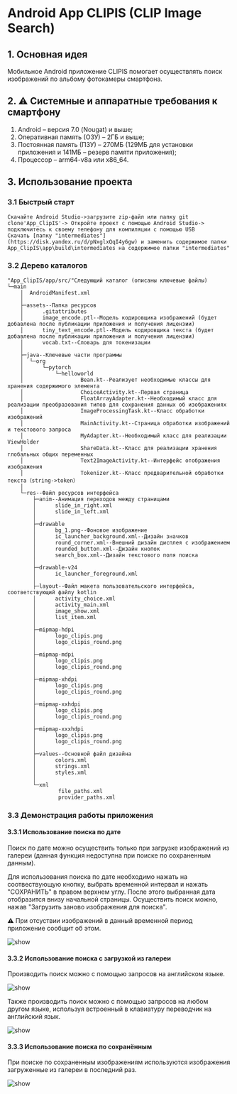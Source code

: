 # Android App CLIPIS (CLIP Image Search)

## 1. Основная идея
Мобильное Android приложение CLIPIS помогает осуществлять поиск изображений по альбому фотокамеры смартфона. 

## 2. ⚠️ Системные и аппаратные требования к смартфону
1.	Android – версия 7.0 (Nougat) и выше;
2.	Оперативная память (ОЗУ) – 2ГБ и выше;
3.	Постоянная память (ПЗУ) – 270MБ (129МБ для установки приложения и 141МБ – резерв памяти приложения);
4.	Процессор – arm64-v8a или x86_64. 

## 3. Использование проекта
### 3.1 Быстрый старт 

```
Скачайте Android Studio->загрузите zip-файл или папку git clone'App_ClipIS'-> Откройте проект с помощью Android Studio-> подключитесь к своему телефону для компиляции с помощью USB
Скачать [папку "intermediates"](https://disk.yandex.ru/d/pNxglxQqI4y6gw) и заменить содержимое папки App_ClipIS\app\build\intermediates на содержимое папки "intermediates"
```

### 3.2 Дерево каталогов

```
"App_ClipIS/app/src/"Следующий каталог (описаны ключевые файлы)
└─main
    │  AndroidManifest.xml
    │  
    ├─assets--Папка ресурсов
    │      .gitattributes
    │      image_encode.ptl--Модель кодировщика изображений (будет добавлена после публикации приложения и получения лицензии)
    │      tiny_text_encode.ptl--Модель кодировщика текста (будет добавлена после публикации приложения и получения лицензии)
    │      vocab.txt--Словарь для токенизации
    │      
    ├─java--Ключевые части программы
    │  └─org
    │      └─pytorch
    │          └─helloworld
    │                  Bean.kt--Реализует необходимые классы для хранения содержимого элемента
    │                  ChoiceActivity.kt--Первая страница
    │                  FloatArrayAdapter.kt--Необходимый класс для реализации преобразования типов для сохранения данных об изображениях
    │                  ImageProcessingTask.kt--Класс обработки изображений
    │                  MainActivity.kt--Страница обработки изображений и текстового запроса
    │                  MyAdapter.kt--Необходимый класс для реализации ViewHolder
    │                  ShareData.kt--Класс для реализации хранения глобальных общих переменных
    │                  Text2ImageActivity.kt--Интерфейс отображения изображения
    │                  Tokenizer.kt--Класс предварительной обработки текста（string->token）
    │                  
    └─res--Файл ресурсов интерфейса
        ├─anim--Анимация переходов между страницами
        │      slide_in_right.xml
        │      slide_in_left.xml
        │      
        ├─drawable
        │      bg_1.png--Фоновое изображение
        │      ic_launcher_background.xml--Дизайн значков
        │      round_corner.xml--Внешний дизайн дисплея с изображением
        │      rounded_button.xml--Дизайн кнопок
        │      search_box.xml--Дизайн текстового поля поиска
        │      
        ├─drawable-v24
        │      ic_launcher_foreground.xml
        │      
        ├─layout--Файл макета пользовательского интерфейса, соответствующий файлу kotlin
        │      activity_choice.xml
        │      activity_main.xml
        │      image_show.xml
        │      list_item.xml
        │      
        ├─mipmap-hdpi
        │      logo_clipis.png
        │      logo_clipis_round.png
        │      
        ├─mipmap-mdpi
        │      logo_clipis.png
        │      logo_clipis_round.png
        │      
        ├─mipmap-xhdpi
        │      logo_clipis.png
        │      logo_clipis_round.png
        │      
        ├─mipmap-xxhdpi
        │      logo_clipis.png
        │      logo_clipis_round.png
        │      
        ├─mipmap-xxxhdpi
        │      logo_clipis.png
        │      logo_clipis_round.png
        │      
        ├─values--Основной файл дизайна
        │      colors.xml
        │      strings.xml
        │      styles.xml
        │      
        └─xml
                file_paths.xml
                provider_paths.xml
```

### 3.3 Демонстрация работы приложения

#### 3.3.1 Использование поиска по дате
Поиск по дате можно осуществить только при загрузке изображений из галереи (данная функция недоступна при поиске по сохраненным данным).

Для использования поиска по дате необходимо нажать на соотвествующую кнопку, выбрать временной интервал и нажать "СОХРАНИТЬ" в правом верхнем углу. После этого выбранная дата отобразится внизу начальной страницы. Осуществить поиск можно, нажав "Загрузить заново изображения для поиска".

⚠️ При отсуствии изображений в данный временной период приложение сообщит об этом.

![show](data_search.gif)

#### 3.3.2 Использование поиска с загрузкой из галереи
Производить поиск можно с помощью запросов на английском языке.

![show](load_search_en.gif) 

Также производить поиск можно с помощью запросов на любом другом языке, используя встроенный в клавиатуру переводчик на английский язык.

![show](load_search_ru.gif)
#### 3.3.3 Использование поиска по сохранённым 
При поиске по сохраненным изображениям используются изображения загруженные из галереи в последний раз.

![show](save_search.gif) 
